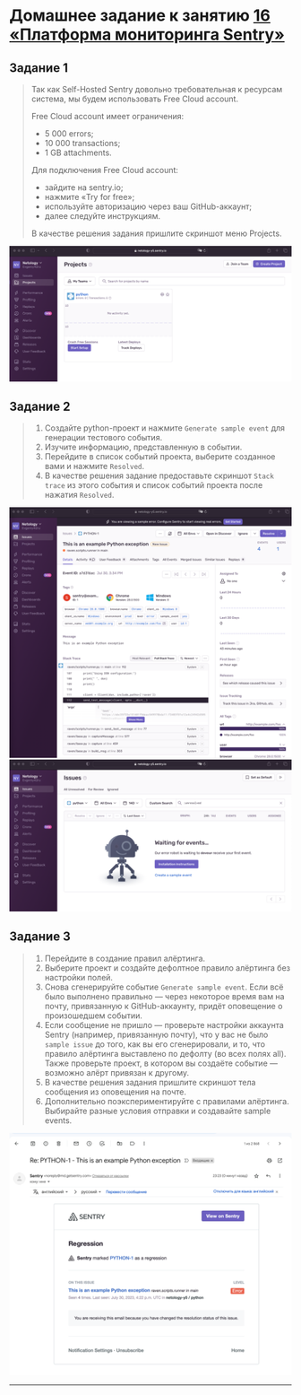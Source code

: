 # Домашнее задание к занятию [16 «Платформа мониторинга Sentry»](https://github.com/netology-code/mnt-homeworks/blob/MNT-video/10-monitoring-05-sentry/README.md)

## Задание 1

>Так как Self-Hosted Sentry довольно требовательная к ресурсам система, мы будем использовать Free Сloud account.
>
>Free Cloud account имеет ограничения:
>- 5 000 errors;
>- 10 000 transactions;
>- 1 GB attachments.
>
>Для подключения Free Cloud account:
>- зайдите на sentry.io;
>- нажмите «Try for free»;
>- используйте авторизацию через ваш GitHub-аккаунт;
>- далее следуйте инструкциям.
>
>В качестве решения задания пришлите скриншот меню Projects.

![HW-10-monitoring-05-sentry-01-Projects](./img/HW-10-monitoring-05-sentry-01-Projects.png)

## Задание 2

>1. Создайте python-проект и нажмите `Generate sample event` для генерации тестового события.
>1. Изучите информацию, представленную в событии.
>1. Перейдите в список событий проекта, выберите созданное вами и нажмите `Resolved`.
>1. В качестве решения задание предоставьте скриншот `Stack trace` из этого события и список событий проекта после нажатия `Resolved`.

![HW-10-monitoring-05-sentry-02-StackTrace](./img/HW-10-monitoring-05-sentry-02-StackTrace.png)
![HW-10-monitoring-05-sentry-03-Issues](./img/HW-10-monitoring-05-sentry-03-Issues.png)

## Задание 3

>1. Перейдите в создание правил алёртинга.
>2. Выберите проект и создайте дефолтное правило алёртинга без настройки полей.
>3. Снова сгенерируйте событие `Generate sample event`.
Если всё было выполнено правильно — через некоторое время вам на почту, привязанную к GitHub-аккаунту, придёт оповещение о произошедшем событии.
>4. Если сообщение не пришло — проверьте настройки аккаунта Sentry (например, привязанную почту), что у вас не было 
`sample issue` до того, как вы его сгенерировали, и то, что правило алёртинга выставлено по дефолту (во всех полях all).
Также проверьте проект, в котором вы создаёте событие — возможно алёрт привязан к другому.
>5. В качестве решения задания пришлите скриншот тела сообщения из оповещения на почте.
>6. Дополнительно поэкспериментируйте с правилами алёртинга. Выбирайте разные условия отправки и создавайте sample events. 

![HW-10-monitoring-05-sentry-04-MailAlert](./img/HW-10-monitoring-05-sentry-04-MailAlert.png)

---